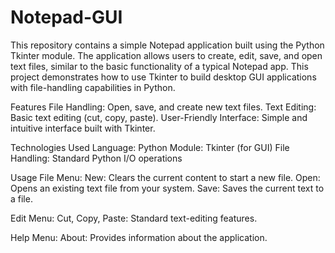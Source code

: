 # Notepad-GUI

This repository contains a simple Notepad application built using the Python Tkinter module. The application allows users to create, edit, save, and open text files, similar to the basic functionality of a typical Notepad app. This project demonstrates how to use Tkinter to build desktop GUI applications with file-handling capabilities in Python.

Features
  File Handling: Open, save, and create new text files.
  Text Editing: Basic text editing (cut, copy, paste).
  User-Friendly Interface: Simple and intuitive interface built with Tkinter.

Technologies Used
  Language: Python
  Module: Tkinter (for GUI)
  File Handling: Standard Python I/O operations

Usage
  File Menu:
    New: Clears the current content to start a new file.
    Open: Opens an existing text file from your system.
    Save: Saves the current text to a file.

  Edit Menu:
    Cut, Copy, Paste: Standard text-editing features.

  Help Menu:
    About: Provides information about the application.
